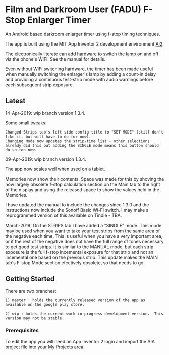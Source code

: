 # Film and Darkroom User (FADU) F-Stop Enlarger Timer

An Android based darkroom enlarger timer using f-stop timing techniques.


The app is built using the MIT App Inventor 2 development environment [AI2](https://appinventor.mit.edu)

The electronically literate can add hardware to switch the lamp on and off via the phone's WiFi.  See the manual for details.  

Even without WiFi switching hardware, the timer has been made useful when manually switching the enlarger's lamp by adding a count-in delay and providing a continuous test-strip mode with audio warnings before each subsequent strip exposure.



## Latest

14-Apr-2019: wip branch version 1.3.4.

Some small tweaks: 

	Changed Strips tab's left side config title to "SET MODE" (still don't like it, but will have to do for now).  
	Changing Mode now updates the strip-time list - other selections already did this but adding the SINGLE mode means this button should do so too now.


09-Apr-2019: wip branch version 1.3.4.  

The app now scales well when used on a tablet.

Memories now show their contents.  Space was made for this by shoving the now largely obsolete f-stop calculation section on the Main tab to the right of the display and using the released space to show the values held in the Memories.

I have updated the manual to include the changes since 1.3.0 and the instructions now include the Sonoff Basic Wi-Fi switch.  I may make a reprogrammed version of this available on Tindie - TBA.

March-2019:  On the STRIPS tab I have added a "SINGLE" mode.  This mode may be used when you want to take your test strips from the same area of the negative each time.  This is useful when you have a very important area, or if the rest of the negative does not have the full range of tones necessary to get good test strips.  It is similar to the MANUAL mode, but each strip exposure is the full f-stop incemental exposure for that strip and not an incemental one based on the previous strip.  This update makes the MAIN tab's F-stop Mode section efectively obsolete, so that needs to go.  







## Getting Started

There are two branches:

	1) master : holds the currently released version of the app as available on the google play store.
	
	2) wip : holds the current work-in-progress development version.  This version may not be stable.



### Prerequisites

To edit the app you will need an App Inventor 2 login and import the AIA project file into your My Projects area.
